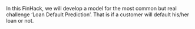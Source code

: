 In this FinHack, we will develop a model for the most common but real challenge ‘Loan Default Prediction’. 
That is if a customer will default his/her loan or not.
